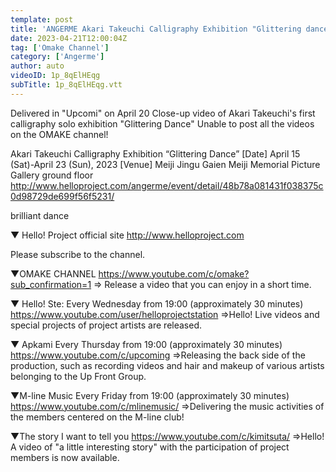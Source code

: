 ```yaml
---
template: post
title: 'ANGERME Akari Takeuchi Calligraphy Exhibition "Glittering dance" "Close-up unreleased video"'
date: 2023-04-21T12:00:04Z
tag: ['Omake Channel']
category: ['Angerme']
author: auto 
videoID: 1p_8qElHEqg
subTitle: 1p_8qElHEqg.vtt
---
```

Delivered in "Upcomi" on April 20
Close-up video of Akari Takeuchi's first calligraphy solo exhibition "Glittering Dance"
Unable to post all the videos on the OMAKE channel!

Akari Takeuchi Calligraphy Exhibition “Glittering Dance”
[Date] April 15 (Sat)-April 23 (Sun), 2023
[Venue] Meiji Jingu Gaien Meiji Memorial Picture Gallery ground floor
http://www.helloproject.com/angerme/event/detail/48b78a081431f038375c0d98729de699f56f5231/

brilliant dance

▼ Hello! Project official site
http://www.helloproject.com


Please subscribe to the channel.

▼OMAKE CHANNEL
https://www.youtube.com/c/omake?sub_confirmation=1
⇒ Release a video that you can enjoy in a short time.


▼ Hello! Ste: Every Wednesday from 19:00 (approximately 30 minutes)
https://www.youtube.com/user/helloprojectstation
⇒Hello! Live videos and special projects of project artists are released.

▼ Apkami Every Thursday from 19:00 (approximately 30 minutes)
https://www.youtube.com/c/upcoming
⇒Releasing the back side of the production, such as recording videos and hair and makeup of various artists belonging to the Up Front Group.

▼M-line Music Every Friday from 19:00 (approximately 30 minutes)
https://www.youtube.com/c/mlinemusic/
⇒Delivering the music activities of the members centered on the M-line club!

▼The story I want to tell you
https://www.youtube.com/c/kimitsuta/
⇒Hello! A video of "a little interesting story" with the participation of project members is now available.